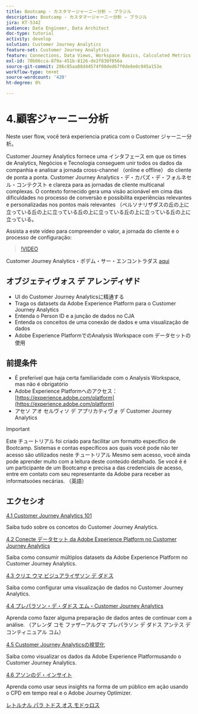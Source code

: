 ```yaml
---
title: Bootcamp - カスタマージャーニー分析 – ブラジル
description: Bootcamp - カスタマージャーニー分析 – ブラジル
jira: KT-5342
audience: Data Engineer, Data Architect
doc-type: tutorial
activity: develop
solution: Customer Journey Analytics
feature-set: Customer Journey Analytics
feature: Connections, Data Views, Workspace Basics, Calculated Metrics, Visualizations, Audiences
exl-id: 70b06cca-879a-451b-8126-de2f830f056a
source-git-commit: 286c85aa88d44574f00ded67f0de8e0c945a153e
workflow-type: tm+mt
source-wordcount: '420'
ht-degree: 0%

---
```


# 4.顧客ジャーニー分析

Neste user flow, você terá experiencia pratica com o Customer ジャーニー分析。

Customer Journey Analytics fornece uma インタフェース em que os times de Analytics, Negócios e Tecnologia conseguem unir todos os dados da companhia e analisar a jornada cross-channel （online e offline） do cliente de ponta a ponta. Customer Journey Analytics・デ・カパズ・デ・フォルネセル・コンテクスト e clareza para as jornadas de cliente multicanal complexas. O contexto fornecido gera uma visão acionável em cima das dificuldades no processo de conversão e possibilita experiências relevantes e personalizadas nos pontos mais relevantes （ペルソナリザダスの丘の上に立っている丘の上に立っている丘の上に立っている丘の上に立っている丘の上に立っている。

Assista a este vídeo para compreender o valor, a jornada do cliente e o processo de configuração:

>[!VIDEO](https://video.tv.adobe.com/v/327188?quality=12&learn=on&enablevpops)

Customer Journey Analytics・ポデム・サー・エンコントラダス [aqui](https://spark.adobe.com/page/t62eiRu9l6iWJ/)

## オブジェティヴォス デ アレンディザド

- UI do Customer Journey Analyticsに精通する
- Traga os datasets da Adobe Experience Platform para o Customer Journey Analytics
- Entenda o Person ID e a junção de dados no CJA
- Entenda os conceitos de uma conexão de dados e uma visualização de dados
- Adobe Experience PlatformでのAnalysis Workspace com データセットの使用

## 前提条件

- É preferível que haja certa familiaridade com o Analysis Workspace, mas não é obrigatório
- Adobe Experience Platformへのアクセス：[https://experience.adobe.com/platform](https://experience.adobe.com/platform)
- アセソ アオ セルヴィソ デ アプリカティヴォ デ Customer Journey Analytics

>[!IMPORTANT]
>
>Este チュートリアル foi criado para facilitar um formatto específico de Bootcamp. Sistemas e contas específicos aos quais você pode não ter acesso são utilizados neste チュートリアル Mesmo sem acesso, você ainda pode aprender muito com a leitura deste conteúdo detalhado. Se você é é um participante de um Bootcamp e precisa a das credenciais de acesso, entre em contato com seu representante da Adobe para receber as informatsoóes necárias. （英語）

## エクセシオ

[4.1 Customer Journey Analytics 101](./ex1.md)

Saiba tudo sobre os concetos do Customer Journey Analytics.

[4.2 Conecte データセット da Adobe Experience Platform no Customer Journey Analytics](./ex2.md)

Saiba como consumir múltiplos datasets da Adobe Experience Platform no Customer Journey Analytics.

[4.3 クリエ ウマ ビジュアライザソン デ ダドス](./ex3.md)

Saiba como configurar uma visualização de dados no Customer Journey Analytics.

[4.4 プレパラソン・デ・ダドス エム・Customer Journey Analytics](./ex4.md)

Aprenda como fazer alguma preparação de dados antes de continuar com a análise. （アレンダ コモ ファザーアルグマ プレパラソン デ ダドス アンテス デ コンティニュアル コム）

[4.5 Customer Journey Analyticsの視覚化](./ex5.md)

Saiba como visualizar os dados da Adobe Experience Platformusando o Customer Journey Analytics.

[4.6 アソンのデ・インサイト](./ex6.md)

Aprenda como usar seus insights na forma de um público em ação usando o CPD em tempo real e o Adobe Journey Optimizer.

[レトルナル パラ トドス オス モドゥロス](../../overview.md)
